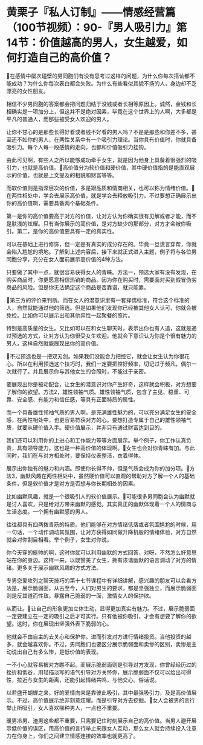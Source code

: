 # 黄栗子『私人订制』——情感经营篇（100节视频）：90-『男人吸引力』第14节：价值越高的男人，女生越爱，如何打造自己的高价值？

🎼在感情中屡次碰壁的男同胞们有没有思考过这样的问题，为什么你每次搭讪都不能成功？为什么你每次表白都会失败。为什么有些看似其貌不扬的人，身边却不乏漂亮的女性朋友。

相信不少男同胞的答案都会把问题归结于没钱或者长相等原因上。诚然，金钱和长相确实是一项加分上，但这并不是绝对因素，毕竟在这个世界上的人啊，大多都是平凡的普通人，而那些被受女人欢迎的男人。

让你不甘心的是那些长得好看或者钱不好看的男人吗？不是是那些和你差不多，甚至还不如你的男人，在两性关系中有一个吸引力理论。当你具有价值时，你就具备吸引力。每个人每一段感情的走向，也都和价值吸引力挂钩。

由此可见啊，有些人之所以能够成功牵手女生，就是因为他身上具备着很强烈的吸引力，也就是高价值。🎼高价值分为软价值和硬价值，其中硬价值指的是能直观展示的价值，也就是上文提及的相貌和财富等等。

而软价值则是指深层次的价值，多是跟品质和情商相关，也可以称为情绪价值。🎼在两性相处中，学会去展示高价值，就是学会去释放吸引力。不过要想正确展示出你的高价值啊，需要具备两个基础条件。

第一是你的高价值要高于对方的价值，让对方认为你确实很有见解或者才能，而不是肤浅的炫耀。只有当你展示的高价值，是对方缺少的那部分，对方才会被你吸引。第二，是你的高价值要具有一定的真实性。

可以在基础上进行修饰，但一定是有真实的成分存在的。毕竟一旦谎言穿帮，你就会陷入尴尬的境地。了解到上述内容后，接下来就正式进入主题，例子将与各位男同胞分享，充分在女人面前展示高价值的4种方法。

只要做了其中一点，就很容易获得女人的青睐。方法一，预选大家有没有发现，在购买商品时，你更愿意相信热销的商品。因为你在购买时，需要面对买到假冒伪劣商品的风险。但是你无法确定这个商品是否靠谱，就只能靠。

🎼第三方的评价来判断。而在女人的潜意识里有一套择偶标准，符合这个标准的人，自然就能通过他的筛选。但是如果他们发现你已经被其他女人认可，你就会被免检。比如你可以展示出和其他异性一起聚餐的照片。

特别是高质量的女生。又比如可以在和女生聊天时，表示出你也有人追，这就是通过预选的方式，让对方认为你很受女生欢迎。他就会下意识认为你是个很有魅力的男人，这样自然就能展现出你的高价值。

🎼不过预选也是一把双刃剑。如果我们没能合力把控它，就会让女生认为你很花心。所以在利用预选这个技巧时，我们一定要把控好频率，切记过于频凡，偶尔一次就行了。并且展示你与其他女生的合照时，不能过于亲密。

要展现出你是被动配合，让女生的潜意识对你产生好奇，这样就会积极，对方想要了解你的欲望。方法2，雄性领袖气质。雄性领袖气质，包含了主见、稳重、可靠、安全感、有能力和信任感，等具有正面特质的属性。

而一个具备雄性领袖气质的男人啊，是充满雄性魅力的，可以充分满足女生的安全感，在两性相处中，也更容易符获对方的心。要想打造专属于自己的雄性领袖气质，就要从硬价值入手。硬价值展示，并非只有通过财富达到目的。

我们还可以利用你的上进心和工作能力等等方面展示。举个例子，你工作认真负责，具有领导能力，这也是一种高价值的体现啊。🎼女生也会对你青睐有加。与此同时，我们在与对方相处时，要保持仪表整洁，衣着得体。

展示出你独有的魅力和内涵。即使你长得不帅，但是气质会成为你的加分项。🎼方法3，幽默风趣在两性相处中，虽然硬价值可以直观的帮助对方了解一个人的基础条件，但是软价值才是对方是否想与你长期相处的因素。

比如幽默风趣，就是一个很吸引人的软价值展示。🎼可能很多男同胞会认为幽默就是讨人喜欢，只是给对方带来幽默的感觉。其实真正的幽默体现着一个人的情商与生活态度。一个拥有幽默感的男人。

往往都具有四两拨青筋的特质。他们能够在对方情绪低落或者氛围尴尬的时候，用一句话，一个动作调动其氛围，让对方获得如同做升降机般的情绪体验，对方自然就会对你刮目相看。举个例子，女生对你说。

你今天穿的挺帅的啊，这时你就可以利用幽默的方式回答，对呀，不然怎么好意思站在你的身边。这样一来，以既赞美了女生，拥有诙谐幽默的语言调动了对方的情绪。更多关于展示幽默风趣的方式方法。

专男恋爱攻列之聊天技巧的第十七节课程中有详细讲解，感兴趣的朋友可以会看方法是，展示脆弱面，从古至今，人们对男生的要求，都是坚强独立，而展示脆弱面则是反其道而性致。暴露自己脆弱的一面，激情女人的保护欲。

从而让。🎼让自己的形象更加立体生动，显得更加真实有魅力。不过，展示脆弱面一定要建立在一定的吸引之后才可实行。只有他被你吸引，才会有想要了解你的欲望。这时，你在展现出坚强外表下脆弱的心。

他就会不由自主的去关心和保护你。进而引发对方进行情绪投资。当他投资的越多，就会越喜欢你。不过，男同胞们也要区分展示脆弱面和卖惨的区别，卖惨是主动说出自己有多么惨，是低价值的表现。

一不小心就容易被对方瞧不起。而展示脆弱面则是引导对方发现，你曾经经历过的挫折和低谷，用轻描淡写的语气引导对方关怀你，展示脆弱面不仅可以给出可得性，拉近与女生的距离，还能引起情绪共鸣，与他交心。俗话说。

以若盛开蝴蝶之来，好的爱情向来是靠彼此吸引，其中最强吸引力，及是高价值展示。不过，高价值展示绝非刻意炫耀。而是引导对方去挖掘。🎼女人会被男的言行举止所吸引，女人喜欢哪种男人，一点也不重要。

暖男冷男、渣男这些都不重要，只需要记住时刻展示自己的高价值。当男人避开展示低价值的误区，用高价值的言行举止来跟女人互动，那么女人就会持续投入注意力在你身上，你们之间建立情感连接的效率也就更高了。

